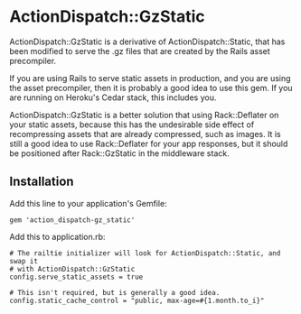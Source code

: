 # ActionDispatch::GzStatic

ActionDispatch::GzStatic is a derivative of ActionDispatch::Static, that has
been modified to serve the .gz files that are created by the Rails asset
precompiler.

If you are using Rails to serve static assets in production, and
you are using the asset precompiler, then it is probably a good idea to use this
gem. If you are running on Heroku's Cedar stack, this includes you.

ActionDispatch::GzStatic is a better solution that using Rack::Deflater on your
static assets, because this has the undesirable side effect of recompressing
assets that are already compressed, such as images. It is still a good idea to
use Rack::Deflater for your app responses, but it should be positioned after
Rack::GzStatic in the middleware stack.

## Installation

Add this line to your application's Gemfile:

    gem 'action_dispatch-gz_static'

Add this to application.rb:

    # The railtie initializer will look for ActionDispatch::Static, and swap it
    # with ActionDispatch::GzStatic
    config.serve_static_assets = true

    # This isn't required, but is generally a good idea.
    config.static_cache_control = "public, max-age=#{1.month.to_i}"
